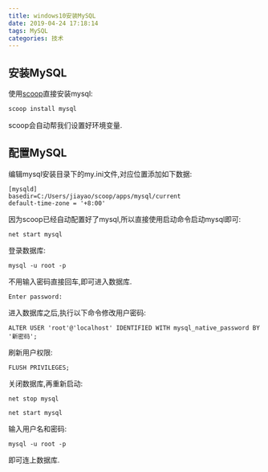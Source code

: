```yaml
---
title: windows10安装MySQL
date: 2019-04-24 17:18:14
tags: MySQL
categories: 技术
---
```


## 安装MySQL

使用[scoop](https://jiayaoo3o.github.io/2019/01/30/windows%E4%B8%8B%E7%9A%84%E8%BD%AF%E4%BB%B6%E7%AE%A1%E7%90%86%E7%A5%9E%E5%99%A8-scoop/)直接安装mysql:

```powershell
scoop install mysql
```

scoop会自动帮我们设置好环境变量.

<!-- more -->

## 配置MySQL

编辑mysql安装目录下的my.ini文件,对应位置添加如下数据:

```
[mysqld]
basedir=C:/Users/jiayao/scoop/apps/mysql/current
default-time-zone = '+8:00'
```

因为scoop已经自动配置好了mysql,所以直接使用启动命令启动mysql即可:

```
net start mysql
```

登录数据库:

```mysql
mysql -u root -p
```

不用输入密码直接回车,即可进入数据库.

```
Enter password:
```

进入数据库之后,执行以下命令修改用户密码:

```mysql
ALTER USER 'root'@'localhost' IDENTIFIED WITH mysql_native_password BY '新密码';
```

刷新用户权限:

```mysql
FLUSH PRIVILEGES;
```

关闭数据库,再重新启动:

```
net stop mysql
```

```
net start mysql
```

输入用户名和密码:

```
mysql -u root -p
```

即可连上数据库.